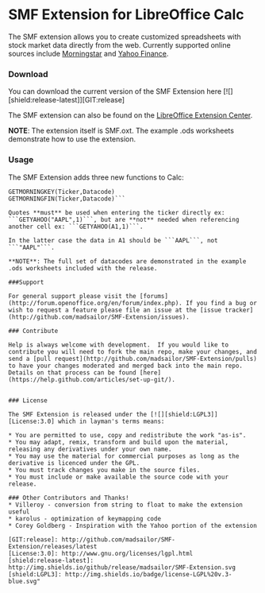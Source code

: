 SMF Extension for LibreOffice Calc
===
The SMF extension allows you to create customized spreadsheets with stock market data directly from the web. Currently supported online sources include [Morningstar](http://morningstar.com) and [Yahoo Finance](http://finance.yahoo.com).

### Download   
You can download the current version of the SMF Extension here [![][shield:release-latest]][GIT:release]

The SMF extension can also be found on the [LibreOffice Extension Center](http://extensions.libreoffice.org/extension-center/smf-extension).

**NOTE**: The extension itself is SMF.oxt.  The example .ods worksheets demonstrate how to use the extension.

### Usage

The SMF Extension adds three new functions to Calc:

```GETYAHOO(Ticker,Datacode) 
GETMORNINGKEY(Ticker,Datacode) 
GETMORNINGFIN(Ticker,Datacode)```  

Quotes **must** be used when entering the ticker directly ex: ```GETYAHOO("AAPL",1)```, but are **not** needed when referencing another cell ex: ```GETYAHOO(A1,1)```.

In the latter case the data in A1 should be ```AAPL```, not ```"AAPL"```.

**NOTE**: The full set of datacodes are demonstrated in the example .ods worksheets included with the release.

###Support

For general support please visit the [forums](http://forum.openoffice.org/en/forum/index.php). If you find a bug or wish to request a feature please file an issue at the [issue tracker](http://github.com/madsailor/SMF-Extension/issues).

### Contribute

Help is always welcome with development.  If you would like to contribute you will need to fork the main repo, make your changes, and send a [pull request](http://github.com/madsailor/SMF-Extension/pulls) to have your changes moderated and merged back into the main repo. Details on that process can be found [here](https://help.github.com/articles/set-up-git/).  


### License

The SMF Extension is released under the [![][shield:LGPL3]][License:3.0] which in layman's terms means:  

* You are permitted to use, copy and redistribute the work "as-is".
* You may adapt, remix, transform and build upon the material, releasing any derivatives under your own name.
* You may use the material for commercial purposes as long as the derivative is licenced under the GPL.
* You must track changes you make in the source files.
* You must include or make available the source code with your release.

### Other Contributors and Thanks!
* Villeroy - conversion from string to float to make the extension useful
* karolus - optimization of keymapping code
* Corey Goldberg - Inspiration with the Yahoo portion of the extension

[GIT:release]: http://github.com/madsailor/SMF-Extension/releases/latest
[License:3.0]: http://www.gnu.org/licenses/lgpl.html
[shield:release-latest]: http://img.shields.io/github/release/madsailor/SMF-Extension.svg
[shield:LGPL3]: http://img.shields.io/badge/license-LGPL%20v.3-blue.svg"
